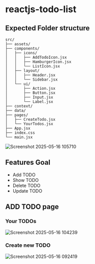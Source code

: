 # reactjs-todo-list

## Expected Folder structure

```
src/
├── assets/
├── components/
│   ├── icons/
│   │   ├── AddTodoIcon.jsx
│   │   ├── HamburgerIcon.jsx
│   │   └── ListIcon.jsx
│   ├── layout/
│   │   ├── Header.jsx
│   │   └── Sidebar.jsx
│   └── ui/
│       ├── Action.jsx
│       ├── Button.jsx
│       ├── Input.jsx
│       └── Label.jsx
├── context/
├── data/
├── pages/
│   ├── CreateTodo.jsx
│   └── YourTodos.jsx
├── App.jsx
├── index.css
└── main.jsx
```



![Screenshot 2025-05-16 105710](https://github.com/user-attachments/assets/07afd344-4d5d-47ab-afe9-37858926d6b9)

## Features Goal

- Add TODO
- Show TODO
- Delete TODO
- Update TODO


## ADD TODO page

### Your TODOs
![Screenshot 2025-05-16 104239](https://github.com/user-attachments/assets/919ca229-417b-4588-916e-1cd97a626a1d)


### Create new TODO

![Screenshot 2025-05-16 092419](https://github.com/user-attachments/assets/05db0782-b509-4e05-a100-35ddd1a14784)
